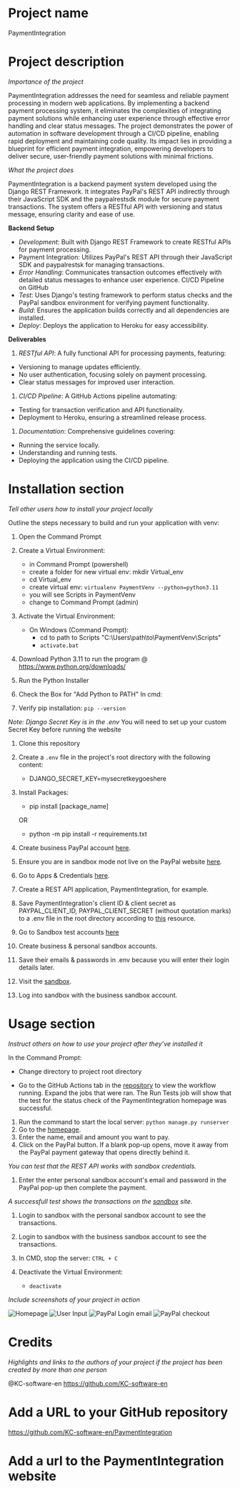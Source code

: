# Project name
PaymentIntegration

# Project description

*Importance of the project*

PaymentIntegration addresses the need for seamless and reliable payment processing in modern web applications. By implementing a backend payment processing system, it eliminates the complexities of integrating payment solutions while enhancing user experience through effective error handling and clear status messages. The project demonstrates the power of automation in software development through a CI/CD pipeline, enabling rapid deployment and maintaining code quality. Its impact lies in providing a blueprint for efficient payment integration, empowering developers to deliver secure, user-friendly payment solutions with minimal frictions.

*What the project does*

PaymentIntegration is a backend payment system developed using the Django REST Framework. It integrates PayPal's REST API indirectly through their JavaScript SDK and the paypalrestsdk module for secure payment transactions. The system offers a RESTful API with versioning and status message, ensuring clarity and ease of use.

**Backend Setup**
+	*Development*: Built with Django REST Framework to create RESTful APls for payment processing.
+	Payment Integration: Utilizes PayPal's REST API through their JavaScript SDK and paypalrestsk for managing transactions.
+	*Error Handling*: Communicates transaction outcomes effectively with detailed status messages to enhance user experience.
CI/CD Pipeline on GitHub
+	*Test*: Uses Django's testing framework to perform status checks and the PayPal sandbox environment for verifying payment functionality.
+	*Build*: Ensures the application builds correctly and all dependencies are installed.
+	*Deploy*: Deploys the application to Heroku for easy accessibility.

**Deliverables**

1. *RESTful API*: A fully functional API for processing payments, featuring:
+	Versioning to manage updates efficiently.
+	No user authentication, focusing solely on payment processing.
+	Clear status messages for improved user interaction.

1. *CI/CD Pipeline*: A GitHub Actions pipeline automating:
+	Testing for transaction verification and API functionality.
+	Deployment to Heroku, ensuring a streamlined release process.

1. *Documentation*: Comprehensive guidelines covering:
+	Running the service locally.
+	Understanding and running tests.
+	Deploying the application using the CI/CD pipeline.

# Installation section
*Tell other users how to install your project locally*

Outline the steps necessary to build and run your application with venv:

1. Open the Command Prompt
1. Create a Virtual Environment:
    + in Command Prompt (powershell)
    + create a folder for new virtual env: mkdir Virtual_env
    + cd Virtual_env
    + create virtual env: `virtualenv PaymentVenv --python=python3.11`
    + you will see Scripts in PaymentVenv
    + change to Command Prompt (admin) 
    
1. Activate the Virtual Environment:
    + On Windows (Command Prompt):
        + cd to path to Scripts "C:\Users\path\to\PaymentVenv\Scripts"
        + `activate.bat`
   
1. Download Python 3.11 to run the program @ https://www.python.org/downloads/
1. Run the Python Installer
1. Check the Box for "Add Python to PATH"
In cmd:
1. Verify pip installation: `pip --version`

*Note: Django Secret Key is in the .env*
You will need to set up your custom Secret Key before running the website
1. Clone this repository
1. Create a `.env` file in the project's root directory with the following content:
    + DJANGO_SECRET_KEY=mysecretkeygoeshere
1. Install Packages:
    + pip install [package_name]
    
    OR
    + python -m pip install -r requirements.txt

1. Create business PayPal account [here](https://developer.paypal.com/).
1. Ensure you are in sandbox mode not live on the PayPal website [here](https://developer.paypal.com/dashboard/applications/sandbox).
1. Go to Apps & Credentials [here](https://developer.paypal.com/dashboard/applications/sandbox).
1. Create a REST API application, PaymentIntegration, for example.
1. Save PaymentIntegration's client ID & client secret as PAYPAL_CLIENT_ID, PAYPAL_CLIENT_SECRET (without quotation marks) to a .env file in the root directory according to [this](https://developer.paypal.com/studio/checkout/standard/getstarted?backend=python#setup-dev-environment) resource.

1. Go to Sandbox test accounts [here](https://developer.paypal.com/dashboard/accounts)
1. Create business & personal sandbox accounts.
1. Save their emails & passwords in .env because you will enter their login details later.

1. Visit the [sandbox](https://sandbox.paypal.com).
1. Log into sandbox with the business sandbox account.

# Usage section
*Instruct others on how to use your project after they’ve installed it*

In the Command Prompt:
+ Change directory to project root directory

+ Go to the GitHub Actions tab in the [repository](https://github.com/KC-software-en/PaymentIntegration/actions) to view the workflow running. Expand the jobs that were ran. The Run Tests job will show that the test for the status check of the PaymentIntegration homepage was successful.

1. Run the command to start the local server: `python manage.py runserver`
1. Go to the [homepage](http://127.0.0.1:8000/payment/).
1. Enter the name, email and amount you want to pay.
1. Click on the PayPal button. If a blank pop-up opens, move it away from the PayPal payment gateway that opens directly behind it.

*You can test that the REST API works with sandbox credentials.*
1. Enter the enter personal sandbox account's email and password in the PayPal pop-up then complete the payment.

*A successfull test shows the transactions on the [sandbox](https://sandbox.paypal.com) site.*
1. Login to sandbox with the personal sandbox account to see the transactions.
1. Login to sandbox with the business sandbox account to see the transactions.

1. In CMD, stop the server: `CTRL + C`
1. Deactivate the Virtual Environment:
    + `deactivate`

*Include screenshots of your project in action*

![Homepage](screenshots/homepage.png)
![User Input](screenshots/user_input.png)
![PayPal Login email](screenshots/paypal_1.png)
![PayPal checkout](screenshots/paypal_checkout.png)

# Credits
*Highlights and links to the authors of your project if the project has been created by more than one person*

@KC-software-en https://github.com/KC-software-en

# Add a URL to your GitHub repository
https://github.com/KC-software-en/PaymentIntegration

# Add a url to the PaymentIntegration website

